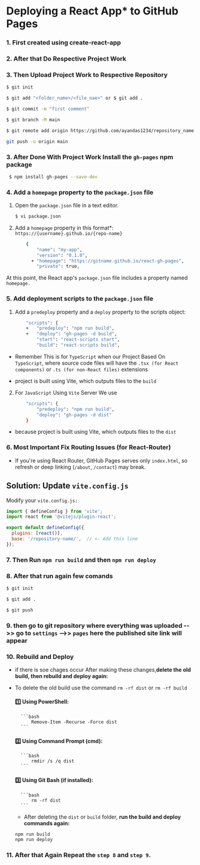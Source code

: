 # Deploying a React App* to GitHub Pages

### 1. First created using create-react-app

### 2. After that Do Respective Project Work

### 3. Then Upload Project Work to Respective Repository
```bash
$ git init

$ git add "<folder_name>/<file_nae>" or $ git add .

$ git commit -m "first comment"

$ git branch -M main

$ git remote add origin https://github.com/ayandas1234/repository_name.git

git push -u origin main
```

### 3. After Done With Project Work Install the `gh-pages` npm package
```bash
 $ npm install gh-pages --save-dev
```

### 4. Add a `homepage` property to the `package.json` file
1. Open the `package.json` file in a text editor.
    ```bash
    $ vi package.json
    ```
2. Add a `homepage` property in this format*: `https://{username}.github.io/{repo-name}`
    ```bash
        {
            "name": "my-app",
            "version": "0.1.0",
          + "homepage": "https://gitname.github.io/react-gh-pages",
            "private": true,
    ```
At this point, the React app's `package.json` file includes a property named `homepage.`

### 5. Add deployment scripts to the `package.json` file
1. Add a `predeploy` property and a `deploy` property to the scripts object:
    ```bash
        "scripts": {
        +   "predeploy": "npm run build",
        +   "deploy": "gh-pages -d build",
            "start": "react-scripts start",
            "build": "react-scripts build",
    ```
- Remember This is for `TypeScript` when our Project Based On `TypeScript`, where source code files will have the `.tsx (for React components)` or `.ts (for non-React files)` extensions

- project is built using Vite, which outputs files to the `build`

2. For `JavaScript` Using `Vite` Server We use
    ```bash
        "scripts": {
            "predeploy": "npm run build",
            "deploy": "gh-pages -d dist"
        }
    ```
- because project is built using Vite, which outputs files to the `dist`

### 6. Most Important Fix Routing Issues (for React-Router)
- If you're using React Router, GitHub Pages serves only `index.html`, so refresh or deep linking (`/about`, `/contact`) may break.

## __Solution: Update `vite.config.js`__

Modify your `vite.config.js:`

```javascript
import { defineConfig } from 'vite';
import react from '@vitejs/plugin-react';

export default defineConfig({
  plugins: [react()],
  base: '/repository-name/',  // <- Add this line
});

```

### 7. Then Run `npm run build` and then `npm run deploy`

### 8. After that run again few comands
```bash
$ git init

$ git add .

$ git push
```

### 9. then go to git repository where everything was uploaded -->> go to `settings` -->> `pages` here the published site link will appear

### 10. Rebuild and Deploy
- if there is soe chages occur After making these changes,**delete the old build, then rebuild and deploy again:**

- To delete the old build use the command `rm -rf dist` or `rm -rf build`

    #### 1️⃣ Using PowerShell:
        ```bash
            Remove-Item -Recurse -Force dist
        ```
    #### 2️⃣ Using Command Prompt (cmd):
        ```bash
            rmdir /s /q dist
        ```
    #### 3️⃣ Using Git Bash (if installed):
        ```bash
            rm -rf dist
        ```

    - After deleting the `dist` or `build` folder, __run the build and deploy commands again:__

    ```bash
    npm run build
    npm run deploy
    ```
### 11. After that Again Repeat the `step 8` and `step 9`.